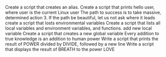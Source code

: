 Create a script that creates an alias.
Create a script that prints hello user, where user is the current Linux user
The path to success is to take massive, determined action
3. If the path be beautiful, let us not ask where it leads
create a script that losts environmental variables
Create a script that lists all local variables and environment variables, and functions.
add new local variable
Create a script that creates a new global variable
Every addition to true knowledge is an addition to human power
Write a script that prints the result of POWER divided by DIVIDE, followed by a new line
Write a script that displays the result of BREATH to the power LOVE
